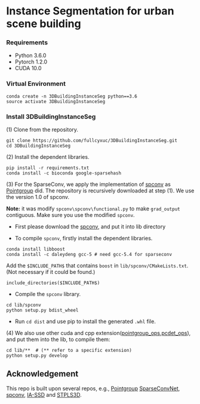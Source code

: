 # Instance Segmentation for urban scene building



### Requirements
* Python 3.6.0
* Pytorch 1.2.0
* CUDA 10.0

### Virtual Environment
```
conda create -n 3DBuildingInstanceSeg python==3.6
source activate 3DBuildingInstanceSeg
```

### Install 3DBuildingInstanceSeg

(1) Clone from the repository.
```
git clone https://github.com/fullcyxuc/3DBuildingInstanceSeg.git
cd 3DBuildingInstanceSeg
```

(2) Install the dependent libraries.
```
pip install -r requirements.txt
conda install -c bioconda google-sparsehash 
```

(3) For the SparseConv, we apply the implementation of [spconv](https://github.com/traveller59/spconv) as [Pointgroup](https://github.com/dvlab-research/PointGroup.gitCloning) did. The repository is recursively downloaded at step (1). We use the version 1.0 of spconv. 

**Note:** it was modify `spconv\spconv\functional.py` to make `grad_output` contiguous. Make sure you use the modified `spconv`.

* First please download the [spconv](https://github.com/traveller59/spconv), and put it into lib directory

* To compile `spconv`, firstly install the dependent libraries. 
```
conda install libboost
conda install -c daleydeng gcc-5 # need gcc-5.4 for sparseconv
```
Add the `$INCLUDE_PATH$` that contains `boost` in `lib/spconv/CMakeLists.txt`. (Not necessary if it could be found.)
```
include_directories($INCLUDE_PATH$)
```

* Compile the `spconv` library.
```
cd lib/spconv
python setup.py bdist_wheel
```

* Run `cd dist` and use pip to install the generated `.whl` file.



(4) We also use other cuda and cpp extension([pointgroup_ops](https://github.com/dvlab-research/PointGroup/tree/master/lib/pointgroup_ops),[pcdet_ops](https://github.com/yifanzhang713/IA-SSD/tree/main/pcdet/ops)), and put them into the lib, to compile them:
```
cd lib/**  # (** refer to a specific extension)
python setup.py develop
```





## Acknowledgement
This repo is built upon several repos, e.g., [Pointgroup](https://github.com/dvlab-research/PointGroup.gitCloning) [SparseConvNet](https://github.com/facebookresearch/SparseConvNet), [spconv](https://github.com/traveller59/spconv), [IA-SSD](https://github.com/yifanzhang713/IA-SSD/tree/main/pcdet/ops) and [STPLS3D](https://github.com/meidachen/STPLS3D.git). 


